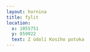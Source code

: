 ```yaml
---
layout: hornina
title: fylit
location:
  x: 1055751
  y: 859922
  text: Z údolí Kosího potoka
---
```


